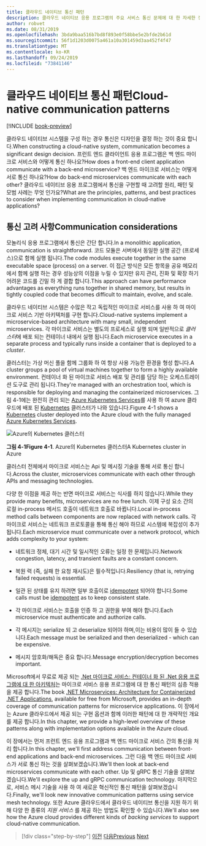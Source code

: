 ```yaml
---
title: 클라우드 네이티브 통신 패턴
description: 클라우드 네이티브 응용 프로그램의 주요 서비스 통신 문제에 대 한 자세한 정보
author: robvet
ms.date: 08/31/2019
ms.openlocfilehash: 3bda9baa516b7bd8f893e0f58bbe5e2bfde2b61d
ms.sourcegitcommit: 56f1d1203d0075a461a10a301459d3aa452f4f47
ms.translationtype: MT
ms.contentlocale: ko-KR
ms.lasthandoff: 09/24/2019
ms.locfileid: "73841146"
---
```

# <a name="cloud-native-communication-patterns"></a><span data-ttu-id="8e961-103">클라우드 네이티브 통신 패턴</span><span class="sxs-lookup"><span data-stu-id="8e961-103">Cloud-native communication patterns</span></span>

[!INCLUDE [book-preview](../../../includes/book-preview.md)]

<span data-ttu-id="8e961-104">클라우드 네이티브 시스템을 구성 하는 경우 통신은 디자인을 결정 하는 것이 중요 합니다.</span><span class="sxs-lookup"><span data-stu-id="8e961-104">When constructing a cloud-native system, communication becomes a significant design decision.</span></span> <span data-ttu-id="8e961-105">프런트 엔드 클라이언트 응용 프로그램은 백 엔드 마이크로 서비스와 어떻게 통신 하나요?</span><span class="sxs-lookup"><span data-stu-id="8e961-105">How does a front-end client application communicate with a back-end microservice?</span></span> <span data-ttu-id="8e961-106">백 엔드 마이크로 서비스는 어떻게 서로 통신 하나요?</span><span class="sxs-lookup"><span data-stu-id="8e961-106">How do back-end microservices communicate with each other?</span></span> <span data-ttu-id="8e961-107">클라우드 네이티브 응용 프로그램에서 통신을 구현할 때 고려할 원리, 패턴 및 모범 사례는 무엇 인가요?</span><span class="sxs-lookup"><span data-stu-id="8e961-107">What are the principles, patterns, and best practices to consider when implementing communication in cloud-native applications?</span></span>

## <a name="communication-considerations"></a><span data-ttu-id="8e961-108">통신 고려 사항</span><span class="sxs-lookup"><span data-stu-id="8e961-108">Communication considerations</span></span>

<span data-ttu-id="8e961-109">모놀리식 응용 프로그램에서 통신은 간단 합니다.</span><span class="sxs-lookup"><span data-stu-id="8e961-109">In a monolithic application, communication is straightforward.</span></span> <span data-ttu-id="8e961-110">코드 모듈은 서버에서 동일한 실행 공간 (프로세스)으로 함께 실행 됩니다.</span><span class="sxs-lookup"><span data-stu-id="8e961-110">The code modules execute together in the same executable space (process) on a server.</span></span> <span data-ttu-id="8e961-111">이 접근 방식은 모든 항목을 공유 메모리에서 함께 실행 하는 경우 성능상의 이점을 누릴 수 있지만 유지 관리, 진화 및 확장 하기 어려운 코드를 긴밀 하 게 결합 합니다.</span><span class="sxs-lookup"><span data-stu-id="8e961-111">This approach can have performance advantages as everything runs together in shared memory, but results in tightly coupled code that becomes difficult to maintain, evolve, and scale.</span></span>

<span data-ttu-id="8e961-112">클라우드 네이티브 시스템은 수많은 작고 독립적인 마이크로 서비스를 사용 하 여 마이크로 서비스 기반 아키텍처를 구현 합니다.</span><span class="sxs-lookup"><span data-stu-id="8e961-112">Cloud-native systems implement a microservice-based architecture with many small, independent microservices.</span></span> <span data-ttu-id="8e961-113">각 마이크로 서비스는 별도의 프로세스로 실행 되며 일반적으로 *클러스터*에 배포 되는 컨테이너 내에서 실행 됩니다.</span><span class="sxs-lookup"><span data-stu-id="8e961-113">Each microservice executes in a separate process and typically runs inside a container that is deployed to a *cluster*.</span></span>

<span data-ttu-id="8e961-114">클러스터는 가상 머신 풀을 함께 그룹화 하 여 항상 사용 가능한 환경을 형성 합니다.</span><span class="sxs-lookup"><span data-stu-id="8e961-114">A cluster groups a pool of virtual machines together to form a highly available environment.</span></span> <span data-ttu-id="8e961-115">컨테이너 화 된 마이크로 서비스 배포 및 관리를 담당 하는 오케스트레이션 도구로 관리 됩니다.</span><span class="sxs-lookup"><span data-stu-id="8e961-115">They're managed with an orchestration tool, which is responsible for deploying and managing the containerized microservices.</span></span> <span data-ttu-id="8e961-116">그림 4-1에는 완전히 관리 되는 [Azure Kubernetes Services](https://docs.microsoft.com/azure/aks/intro-kubernetes)를 사용 하 여 azure 클라우드에 배포 된 [Kubernetes](https://kubernetes.io) 클러스터가 나와 있습니다.</span><span class="sxs-lookup"><span data-stu-id="8e961-116">Figure 4-1 shows a [Kubernetes](https://kubernetes.io) cluster deployed into the Azure cloud with the fully managed [Azure Kubernetes Services](https://docs.microsoft.com/azure/aks/intro-kubernetes).</span></span>

![Azure의 Kubernetes 클러스터](./media/kubernetes-cluster-in-azure.png)

<span data-ttu-id="8e961-118">**그림 4-1**</span><span class="sxs-lookup"><span data-stu-id="8e961-118">**Figure 4-1**.</span></span> <span data-ttu-id="8e961-119">Azure의 Kubernetes 클러스터</span><span class="sxs-lookup"><span data-stu-id="8e961-119">A Kubernetes cluster in Azure</span></span>

<span data-ttu-id="8e961-120">클러스터 전체에서 마이크로 서비스는 Api 및 메시징 기술을 통해 서로 통신 합니다.</span><span class="sxs-lookup"><span data-stu-id="8e961-120">Across the cluster, microservices communicate with each other through APIs and messaging technologies.</span></span>

<span data-ttu-id="8e961-121">다양 한 이점을 제공 하는 반면 마이크로 서비스는 식사를 하지 않습니다.</span><span class="sxs-lookup"><span data-stu-id="8e961-121">While they provide many benefits, microservices are no free lunch.</span></span> <span data-ttu-id="8e961-122">이제 구성 요소 간의 로컬 in-process 메서드 호출이 네트워크 호출로 바뀝니다.</span><span class="sxs-lookup"><span data-stu-id="8e961-122">Local in-process method calls between components are now replaced with network calls.</span></span> <span data-ttu-id="8e961-123">각 마이크로 서비스는 네트워크 프로토콜을 통해 통신 해야 하므로 시스템에 복잡성이 추가 됩니다.</span><span class="sxs-lookup"><span data-stu-id="8e961-123">Each microservice must communicate over a network protocol, which adds complexity to your system:</span></span>

- <span data-ttu-id="8e961-124">네트워크 정체, 대기 시간 및 일시적인 오류는 일정 한 문제입니다.</span><span class="sxs-lookup"><span data-stu-id="8e961-124">Network congestion, latency, and transient faults are a constant concern.</span></span>

- <span data-ttu-id="8e961-125">복원 력 (즉, 실패 한 요청 재시도)은 필수적입니다.</span><span class="sxs-lookup"><span data-stu-id="8e961-125">Resiliency (that is, retrying failed requests) is essential.</span></span>

- <span data-ttu-id="8e961-126">일관 된 상태를 유지 하려면 일부 호출이로 [idempotent](https://www.restapitutorial.com/lessons/idempotency.html) 되어야 합니다.</span><span class="sxs-lookup"><span data-stu-id="8e961-126">Some calls must be [idempotent](https://www.restapitutorial.com/lessons/idempotency.html) as to keep consistent state.</span></span>

- <span data-ttu-id="8e961-127">각 마이크로 서비스는 호출을 인증 하 고 권한을 부여 해야 합니다.</span><span class="sxs-lookup"><span data-stu-id="8e961-127">Each microservice must authenticate and authorize calls.</span></span>

- <span data-ttu-id="8e961-128">각 메시지는 serialize 되 고 deserialize 되어야 하며,이는 비용이 많이 들 수 있습니다.</span><span class="sxs-lookup"><span data-stu-id="8e961-128">Each message must be serialized and then deserialized - which can be expensive.</span></span>

- <span data-ttu-id="8e961-129">메시지 암호화/해독은 중요 합니다.</span><span class="sxs-lookup"><span data-stu-id="8e961-129">Message encryption/decryption becomes important.</span></span>

<span data-ttu-id="8e961-130">Microsoft에서 무료로 제공 되는 [.Net 마이크로 서비스: 컨테이너 화 된 .Net 응용 프로그램에 대 한 아키텍처](https://docs.microsoft.com/dotnet/standard/microservices-architecture/)는 마이크로 서비스 응용 프로그램에 대 한 통신 패턴의 심층 적용을 제공 합니다.</span><span class="sxs-lookup"><span data-stu-id="8e961-130">The book [.NET Microservices: Architecture for Containerized .NET Applications](https://docs.microsoft.com/dotnet/standard/microservices-architecture/), available for free from Microsoft, provides an in-depth coverage of communication patterns for microservice applications.</span></span> <span data-ttu-id="8e961-131">이 장에서는 Azure 클라우드에서 제공 되는 구현 옵션과 함께 이러한 패턴에 대 한 개략적인 개요를 제공 합니다.</span><span class="sxs-lookup"><span data-stu-id="8e961-131">In this chapter, we provide a high-level overview of these patterns along with implementation options available in the Azure cloud.</span></span>

<span data-ttu-id="8e961-132">이 장에서는 먼저 프런트 엔드 응용 프로그램과 백 엔드 마이크로 서비스 간의 통신을 처리 합니다.</span><span class="sxs-lookup"><span data-stu-id="8e961-132">In this chapter, we'll first address communication between front-end applications and back-end microservices.</span></span> <span data-ttu-id="8e961-133">그런 다음 백 엔드 마이크로 서비스가 서로 통신 하는 것을 살펴보겠습니다.</span><span class="sxs-lookup"><span data-stu-id="8e961-133">We'll then look at back-end microservices communicate with each other.</span></span> <span data-ttu-id="8e961-134">Up 및 gRPC 통신 기술을 살펴보겠습니다.</span><span class="sxs-lookup"><span data-stu-id="8e961-134">We'll explore the up and gRPC communication technology.</span></span> <span data-ttu-id="8e961-135">마지막으로, 서비스 메시 기술을 사용 하 여 새로운 혁신적인 통신 패턴을 살펴보겠습니다.</span><span class="sxs-lookup"><span data-stu-id="8e961-135">Finally, we'll look new innovative communication patterns using service mesh technology.</span></span> <span data-ttu-id="8e961-136">또한 Azure 클라우드에서 클라우드 네이티브 통신을 지원 하기 위해 다양 한 종류의 *지원 서비스* 를 제공 하는 방법도 확인할 수 있습니다.</span><span class="sxs-lookup"><span data-stu-id="8e961-136">We'll also see how the Azure cloud provides different kinds of *backing services* to support cloud-native communication.</span></span>

>[!div class="step-by-step"]
><span data-ttu-id="8e961-137">[이전](other-deployment-options.md)
>[다음](front-end-communication.md)</span><span class="sxs-lookup"><span data-stu-id="8e961-137">[Previous](other-deployment-options.md)
[Next](front-end-communication.md)</span></span>
